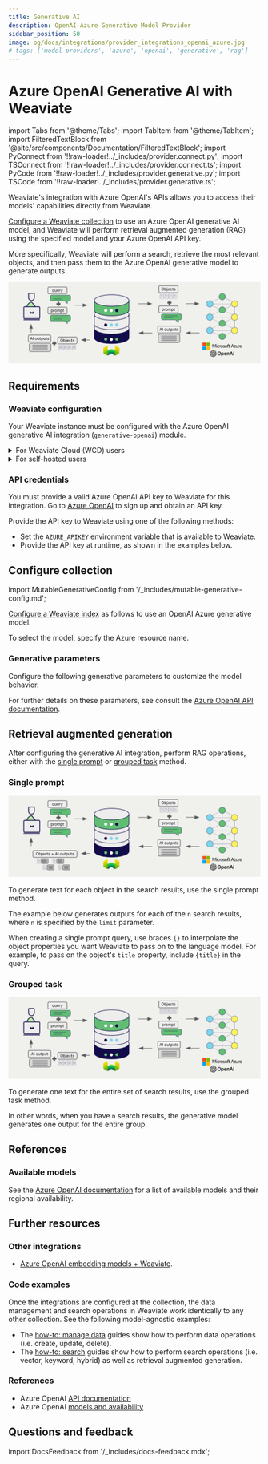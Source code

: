 ```yaml
---
title: Generative AI
description: OpenAI-Azure Generative Model Provider
sidebar_position: 50
image: og/docs/integrations/provider_integrations_openai_azure.jpg
# tags: ['model providers', 'azure', 'openai', 'generative', 'rag']
---
```


# Azure OpenAI Generative AI with Weaviate


import Tabs from '@theme/Tabs';
import TabItem from '@theme/TabItem';
import FilteredTextBlock from '@site/src/components/Documentation/FilteredTextBlock';
import PyConnect from '!!raw-loader!../_includes/provider.connect.py';
import TSConnect from '!!raw-loader!../_includes/provider.connect.ts';
import PyCode from '!!raw-loader!../_includes/provider.generative.py';
import TSCode from '!!raw-loader!../_includes/provider.generative.ts';

Weaviate's integration with Azure OpenAI's APIs allows you to access their models' capabilities directly from Weaviate.

[Configure a Weaviate collection](#configure-collection) to use an Azure OpenAI generative AI model, and Weaviate will perform retrieval augmented generation (RAG) using the specified model and your Azure OpenAI API key.

More specifically, Weaviate will perform a search, retrieve the most relevant objects, and then pass them to the Azure OpenAI generative model to generate outputs.

![RAG integration illustration](../_includes/integration_openai_azure_rag.png)

## Requirements

### Weaviate configuration

Your Weaviate instance must be configured with the Azure OpenAI generative AI integration (`generative-openai`) module.

<details>
  <summary>For Weaviate Cloud (WCD) users</summary>

This integration is enabled by default on Weaviate Cloud (WCD) serverless instances.

</details>

<details>
  <summary>For self-hosted users</summary>

- Check the [cluster metadata](../../config-refs/meta.md) to verify if the module is enabled.
- Follow the [how-to configure modules](../../configuration/modules.md) guide to enable the module in Weaviate.

</details>

### API credentials

You must provide a valid Azure OpenAI API key to Weaviate for this integration. Go to [Azure OpenAI](https://azure.microsoft.com/en-us/products/ai-services/openai-service) to sign up and obtain an API key.

Provide the API key to Weaviate using one of the following methods:

- Set the `AZURE_APIKEY` environment variable that is available to Weaviate.
- Provide the API key at runtime, as shown in the examples below.

<Tabs groupId="languages">

 <TabItem value="py" label="Python API v4">
    <FilteredTextBlock
      text={PyConnect}
      startMarker="# START AzureOpenAIInstantiation"
      endMarker="# END AzureOpenAIInstantiation"
      language="py"
    />
  </TabItem>

 <TabItem value="js" label="JS/TS API v3">
    <FilteredTextBlock
      text={TSConnect}
      startMarker="// START AzureOpenAIInstantiation"
      endMarker="// END AzureOpenAIInstantiation"
      language="ts"
    />
  </TabItem>

</Tabs>

## Configure collection

import MutableGenerativeConfig from '/_includes/mutable-generative-config.md';

<MutableGenerativeConfig />

[Configure a Weaviate index](../../manage-data/collections.mdx#specify-a-generative-model-integration) as follows to use an OpenAI Azure generative model.

To select the model, specify the Azure resource name.

<Tabs groupId="languages">
  <TabItem value="py" label="Python API v4">
    <FilteredTextBlock
      text={PyCode}
      startMarker="# START BasicGenerativeAzureOpenAI"
      endMarker="# END BasicGenerativeAzureOpenAI"
      language="py"
    />
  </TabItem>

  <TabItem value="js" label="JS/TS API v3">
    <FilteredTextBlock
      text={TSCode}
      startMarker="// START BasicGenerativeAzureOpenAI"
      endMarker="// END BasicGenerativeAzureOpenAI"
      language="ts"
    />
  </TabItem>

</Tabs>

### Generative parameters

Configure the following generative parameters to customize the model behavior.

<Tabs groupId="languages">
  <TabItem value="py" label="Python API v4">
    <FilteredTextBlock
      text={PyCode}
      startMarker="# START FullGenerativeAzureOpenAI"
      endMarker="# END FullGenerativeAzureOpenAI"
      language="py"
    />
  </TabItem>

  <TabItem value="js" label="JS/TS API v3">
    <FilteredTextBlock
      text={TSCode}
      startMarker="// START FullGenerativeAzureOpenAI"
      endMarker="// END FullGenerativeAzureOpenAI"
      language="ts"
    />
  </TabItem>

</Tabs>

For further details on these parameters, see consult the [Azure OpenAI API documentation](https://learn.microsoft.com/en-us/azure/ai-services/openai/).

## Retrieval augmented generation

After configuring the generative AI integration, perform RAG operations, either with the [single prompt](#single-prompt) or [grouped task](#grouped-task) method.

### Single prompt

![Single prompt RAG integration generates individual outputs per search result](../_includes/integration_openai_azure_rag_single.png)

To generate text for each object in the search results, use the single prompt method.

The example below generates outputs for each of the `n` search results, where `n` is specified by the `limit` parameter.

When creating a single prompt query, use braces `{}` to interpolate the object properties you want Weaviate to pass on to the language model. For example, to pass on the object's `title` property, include `{title}` in the query.

<Tabs groupId="languages">

 <TabItem value="py" label="Python API v4">
    <FilteredTextBlock
      text={PyCode}
      startMarker="# START SinglePromptExample"
      endMarker="# END SinglePromptExample"
      language="py"
    />
  </TabItem>

 <TabItem value="js" label="JS/TS API v3">
    <FilteredTextBlock
      text={TSCode}
      startMarker="// START SinglePromptExample"
      endMarker="// END SinglePromptExample"
      language="ts"
    />
  </TabItem>

</Tabs>

### Grouped task

![Grouped task RAG integration generates one output for the set of search results](../_includes/integration_openai_azure_rag_grouped.png)

To generate one text for the entire set of search results, use the grouped task method.

In other words, when you have `n` search results, the generative model generates one output for the entire group.

<Tabs groupId="languages">

 <TabItem value="py" label="Python API v4">
    <FilteredTextBlock
      text={PyCode}
      startMarker="# START GroupedTaskExample"
      endMarker="# END GroupedTaskExample"
      language="py"
    />
  </TabItem>

 <TabItem value="js" label="JS/TS API v3">
    <FilteredTextBlock
      text={TSCode}
      startMarker="// START GroupedTaskExample"
      endMarker="// END GroupedTaskExample"
      language="ts"
    />
  </TabItem>

</Tabs>

## References

### Available models

See the [Azure OpenAI documentation](https://learn.microsoft.com/en-us/azure/ai-services/openai/concepts/models) for a list of available models and their regional availability.

## Further resources

### Other integrations

- [Azure OpenAI embedding models + Weaviate](./embeddings.md).

### Code examples

Once the integrations are configured at the collection, the data management and search operations in Weaviate work identically to any other collection. See the following model-agnostic examples:

- The [how-to: manage data](../../manage-data/index.md) guides show how to perform data operations (i.e. create, update, delete).
- The [how-to: search](../../search/index.md) guides show how to perform search operations (i.e. vector, keyword, hybrid) as well as retrieval augmented generation.

### References

- Azure OpenAI [API documentation](https://learn.microsoft.com/en-us/azure/ai-services/openai/)
- Azure OpenAI [models and availability](https://learn.microsoft.com/en-us/azure/ai-services/openai/concepts/models)

## Questions and feedback

import DocsFeedback from '/_includes/docs-feedback.mdx';

<DocsFeedback/>
